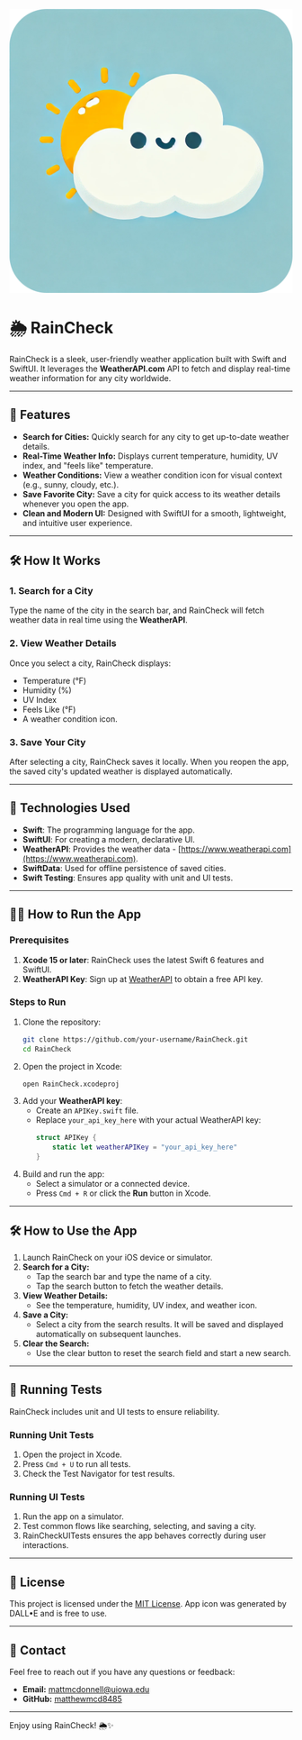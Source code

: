 ![](https://github.com/matthewmcd8485/RainCheck/blob/main/RainCheck/RoundedAppIcon.png)

# 🌦 RainCheck

RainCheck is a sleek, user-friendly weather application built with Swift and SwiftUI. It leverages the **WeatherAPI.com** API to fetch and display real-time weather information for any city worldwide.

---

## 🚀 Features

- **Search for Cities:** Quickly search for any city to get up-to-date weather details.
- **Real-Time Weather Info:** Displays current temperature, humidity, UV index, and "feels like" temperature.
- **Weather Conditions:** View a weather condition icon for visual context (e.g., sunny, cloudy, etc.).
- **Save Favorite City:** Save a city for quick access to its weather details whenever you open the app.
- **Clean and Modern UI:** Designed with SwiftUI for a smooth, lightweight, and intuitive user experience.

---

## 🛠 How It Works

### 1. **Search for a City**
Type the name of the city in the search bar, and RainCheck will fetch weather data in real time using the **WeatherAPI**.

### 2. **View Weather Details**
Once you select a city, RainCheck displays:
   - Temperature (°F)
   - Humidity (%)
   - UV Index
   - Feels Like (°F)
   - A weather condition icon.

### 3. **Save Your City**
After selecting a city, RainCheck saves it locally. When you reopen the app, the saved city's updated weather is displayed automatically.

---

## 🧰 Technologies Used

- **Swift**: The programming language for the app.
- **SwiftUI**: For creating a modern, declarative UI.
- **WeatherAPI**: Provides the weather data - [https://www.weatherapi.com](https://www.weatherapi.com).
- **SwiftData**: Used for offline persistence of saved cities.
- **Swift Testing**: Ensures app quality with unit and UI tests.

---

## 🏃‍♂️ How to Run the App

### Prerequisites
1. **Xcode 15 or later**: RainCheck uses the latest Swift 6 features and SwiftUI.
2. **WeatherAPI Key**: Sign up at [WeatherAPI](https://www.weatherapi.com) to obtain a free API key.

### Steps to Run
1. Clone the repository:
   ```bash
   git clone https://github.com/your-username/RainCheck.git
   cd RainCheck
   ```
2. Open the project in Xcode:
   ```bash
   open RainCheck.xcodeproj
   ```
3. Add your **WeatherAPI key**:
   - Create an `APIKey.swift` file.
   - Replace `your_api_key_here` with your actual WeatherAPI key:
     ```swift
     struct APIKey {
         static let weatherAPIKey = "your_api_key_here"
     }
     ```
4. Build and run the app:
   - Select a simulator or a connected device.
   - Press `Cmd + R` or click the **Run** button in Xcode.

---

## 🛠 How to Use the App

1. Launch RainCheck on your iOS device or simulator.
2. **Search for a City:**
   - Tap the search bar and type the name of a city.
   - Tap the search button to fetch the weather details.
3. **View Weather Details:**
   - See the temperature, humidity, UV index, and weather icon.
4. **Save a City:**
   - Select a city from the search results. It will be saved and displayed automatically on subsequent launches.
5. **Clear the Search:**
   - Use the clear button to reset the search field and start a new search.

---

## 🧪 Running Tests

RainCheck includes unit and UI tests to ensure reliability.

### Running Unit Tests
1. Open the project in Xcode.
2. Press `Cmd + U` to run all tests.
3. Check the Test Navigator for test results.

### Running UI Tests
1. Run the app on a simulator.
2. Test common flows like searching, selecting, and saving a city.
3. RainCheckUITests ensures the app behaves correctly during user interactions.

---

## 📄 License

This project is licensed under the [MIT License](LICENSE).
App icon was generated by DALL•E and is free to use.

---

## 📧 Contact

Feel free to reach out if you have any questions or feedback:
- **Email:** mattmcdonnell@uiowa.edu
- **GitHub:** [matthewmcd8485](https://github.com/matthewmcd8485)

---

Enjoy using RainCheck! 🌦✨
